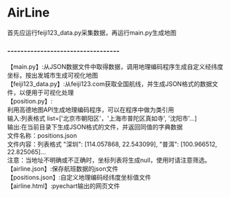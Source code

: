 # AirLine
首先应运行feiji123_data.py采集数据，再运行main.py生成地图
### ----------------------------------
【main.py】:从JSON数据文件中取得数据，调用地理编码程序生成自定义经纬度坐标，按出发城市生成可视化地图  
【feiji123_data.py】:从feiji123.com获取全国航线，并生成JSON格式的数据文件，以便用于可视化处理  
【position.py】:  
利用高德地图API生成地理编码程序，可以在程序中做为类引用  
输入:列表格式 list=['北京市朝阳区'，'上海市普陀区真如寺', '沈阳市'...]  
输出:在当前目录下生成JSON格式的文件，并返回同值的字典数据  
    文件名称：positions.json  
    文件内容：列表格式 "深圳": [114.057868, 22.543099], "普洱": [100.966512, 22.825065]...  
注意：当地址不明确或不正确时，坐标列表将生成null，使用时请注意筛选。  
【airline.json】:保存航班数据的json文件  
【positions.json】:自定义地理编码经纬度坐标值文件  
【airline.html】:pyechart输出的网页文件  
